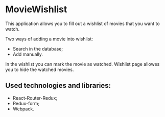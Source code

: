 # MovieWishlist

This application allows you to fill out a wishlist of movies that you want to watch.

Two ways of adding a movie into wishlist:
* Search in the database;
* Add manually.

In the wishlist you can mark the movie as watched. Wishlist page allowes you to hide the watched movies.

## Used technologies and libraries:
* React-Router-Redux;
* Redux-form;
* Webpack.
